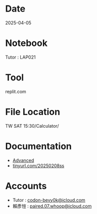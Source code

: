 # Date
2025-04-05

# Notebook
Tutor : LAP021

# Tool
replit.com

# File Location
TW SAT 15:30/Calculator/

# Documentation
- [Advanced](https://drive.google.com/drive/folders/1qMt0LIQJGqq4-YeVG7vfNzHnJcpOfjEk?usp=drive_link)
- [tinyurl.com/20250208ss](tinyurl.com/20250208ss)

# Accounts
- Tutor : codon-bevy0k@icloud.com
- 賴彥愷 : paired.07.whoop@icloud.com

